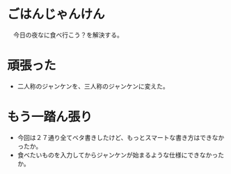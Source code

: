 # ごはんじゃんけん
　今日の夜なに食べ行こう？を解決する。
# 頑張った
- 二人称のジャンケンを、三人称のジャンケンに変えた。
# もう一踏ん張り
- 今回は２７通り全てベタ書きしたけど、もっとスマートな書き方はできなかったか。
- 食べたいものを入力してからジャンケンが始まるような仕様にできなかったか。
